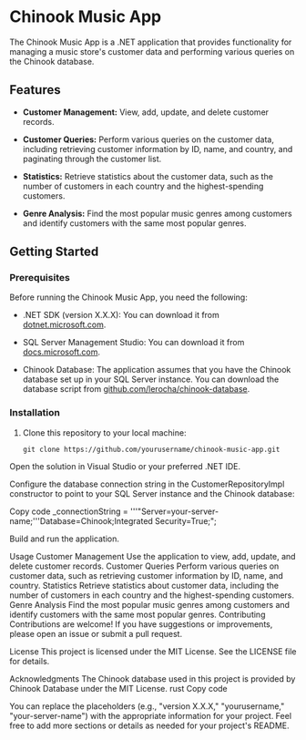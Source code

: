 # Chinook Music App

The Chinook Music App is a .NET application that provides functionality for managing a music store's customer data and performing various queries on the Chinook database.

## Features

- **Customer Management:** View, add, update, and delete customer records.

- **Customer Queries:** Perform various queries on the customer data, including retrieving customer information by ID, name, and country, and paginating through the customer list.

- **Statistics:** Retrieve statistics about the customer data, such as the number of customers in each country and the highest-spending customers.

- **Genre Analysis:** Find the most popular music genres among customers and identify customers with the same most popular genres.

## Getting Started

### Prerequisites

Before running the Chinook Music App, you need the following:

- .NET SDK (version X.X.X): You can download it from [dotnet.microsoft.com](https://dotnet.microsoft.com/download/dotnet).

- SQL Server Management Studio: You can download it from [docs.microsoft.com](https://docs.microsoft.com/en-us/sql/ssms/download-sql-server-management-studio-ssms).

- Chinook Database: The application assumes that you have the Chinook database set up in your SQL Server instance. You can download the database script from [github.com/lerocha/chinook-database](https://github.com/lerocha/chinook-database).

### Installation

1. Clone this repository to your local machine:

   ```shell
   git clone https://github.com/yourusername/chinook-music-app.git
Open the solution in Visual Studio or your preferred .NET IDE.

Configure the database connection string in the CustomerRepositoryImpl constructor to point to your SQL Server instance and the Chinook database:

Copy code
_connectionString = '''"Server=your-server-name;'''Database=Chinook;Integrated Security=True;";

Build and run the application.

Usage
Customer Management
Use the application to view, add, update, and delete customer records.
Customer Queries
Perform various queries on customer data, such as retrieving customer information by ID, name, and country.
Statistics
Retrieve statistics about customer data, including the number of customers in each country and the highest-spending customers.
Genre Analysis
Find the most popular music genres among customers and identify customers with the same most popular genres.
Contributing
Contributions are welcome! If you have suggestions or improvements, please open an issue or submit a pull request.

License
This project is licensed under the MIT License. See the LICENSE file for details.

Acknowledgments
The Chinook database used in this project is provided by Chinook Database under the MIT License.
rust
Copy code

You can replace the placeholders (e.g., "version X.X.X," "yourusername," "your-server-name") with the appropriate information for your project. Feel free to add more sections or details as needed for your project's README.

